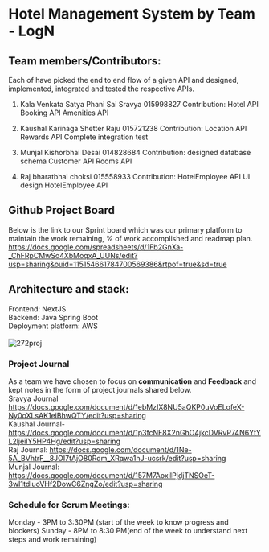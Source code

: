 # Hotel Management System by Team - LogN

## Team members/Contributors:
Each of have picked the end to end flow of a given API and designed, implemented, integrated and tested the respective APIs.

1. Kala Venkata Satya Phani Sai Sravya 015998827
Contribution:
Hotel API
Booking API
Amenities API

2. Kaushal Karinaga Shetter Raju 015721238
Contribution:
Location API
Rewards API
Complete integration test

3. Munjal Kishorbhai Desai 014828684
Contribution:
designed database schema
Customer API
Rooms API

4. Raj bharatbhai choksi  015558933
Contribution:
HotelEmployee API
UI design
HotelEmployee API
## Github Project Board
Below is the link to our Sprint board which was our primary platform to maintain the work remaining, % of work accomplished and readmap plan. <br />
https://docs.google.com/spreadsheets/d/1Fb2GnXa-_ChFRpCMwSo4XbMoqxA_UUNs/edit?usp=sharing&ouid=115154661784700569386&rtpof=true&sd=true  

## Architecture and stack:
Frontend: NextJS <br />
Backend: Java Spring Boot <br />
Deployment platform: AWS <br /><br />
![272proj](https://user-images.githubusercontent.com/12899997/168459639-7896817f-009a-4a24-8da0-220539480b78.png)
### Project Journal
As a team we have chosen to focus on **communication** and **Feedback** and kept notes in the form of project journals shared below.  <br />
Sravya Journal 
https://docs.google.com/document/d/1ebMzIX8NU5aQKP0uVoELofeX-Ny0oXLsAK1eiBhwQTY/edit?usp=sharing  <br />
Kaushal Journal- https://docs.google.com/document/d/1p3fcNF8X2nGhO4jkcDVRvP74N6YtYL2ljeilY5HP4Hg/edit?usp=sharing  <br />
Raj Journal:
https://docs.google.com/document/d/1Ne-5A_BVhtrF__8JOI7tAjO80Rdm_XRqwa1hJ-ucsrk/edit?usp=sharing  <br />
Munjal Journal:
https://docs.google.com/document/d/157M7AoxiIPjdjTNSOeT-3wI1tdluoVHf2DowC6ZngZo/edit?usp=sharing  <br />

### Schedule for Scrum Meetings:
 
Monday - 3PM to 3:30PM (start of the week to know progress and blockers)
Sunday - 8PM to 8:30 PM(end of the week to understand next steps and work remaining)
 

